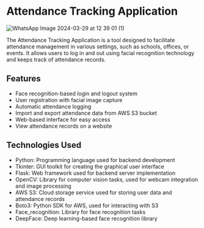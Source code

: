 # Attendance Tracking Application

![WhatsApp Image 2024-03-29 at 12 39 01 (1)](https://github.com/chenB-Y/ClockTime-faceRcognition/assets/129218828/21ec4ef8-8977-47f3-93ce-d7ada4eb405f)


The Attendance Tracking Application is a tool designed to facilitate attendance management in various settings, such as schools, offices, or events. It allows users to log in and out using facial recognition technology and keeps track of attendance records.

## Features

- Face recognition-based login and logout system
- User registration with facial image capture
- Automatic attendance logging
- Import and export attendance data from AWS S3 bucket
- Web-based interface for easy access
- View attendance records on a website

## Technologies Used

- Python: Programming language used for backend development
- Tkinter: GUI toolkit for creating the graphical user interface
- Flask: Web framework used for backend server implementation
- OpenCV: Library for computer vision tasks, used for webcam integration and image processing
- AWS S3: Cloud storage service used for storing user data and attendance records
- Boto3: Python SDK for AWS, used for interacting with S3
- Face_recognition: Library for face recognition tasks
- DeepFace: Deep learning-based face recognition library
